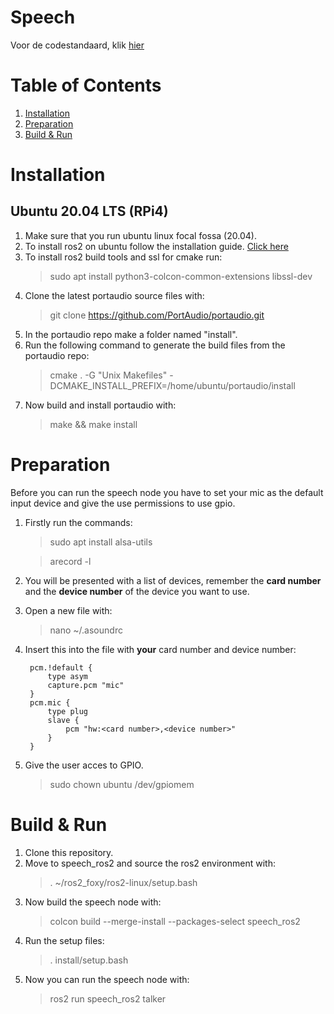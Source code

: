 # Speech
Voor de codestandaard, klik [hier](https://github.com/R2D2KLASB/Info/blob/main/CodeStandaard.md)

# Table of Contents
1. [Installation](#Installation)
2. [Preparation](#Preparation)
3. [Build & Run](#Build&Run)

# Installation
## Ubuntu 20.04 LTS (RPi4)
1. Make sure that you run ubuntu linux focal fossa (20.04).
2. To install ros2 on ubuntu follow the installation guide. [Click here](https://docs.ros.org/en/foxy/Installation/Ubuntu-Install-Binary.html )
3. To install ros2 build tools and ssl for cmake run: 
    > sudo apt install python3-colcon-common-extensions libssl-dev
4. Clone the latest portaudio source files with:
    > git clone https://github.com/PortAudio/portaudio.git
5. In the portaudio repo make a folder named "install".
6. Run the following command to generate the build files from the portaudio repo:
    > cmake . -G "Unix Makefiles" -DCMAKE_INSTALL_PREFIX=/home/ubuntu/portaudio/install
7. Now build and install portaudio with:
    > make && make install

# Preparation
Before you can run the speech node you have to set your mic as the default input device and give the use permissions to use gpio.

1. Firstly run the commands:
    > sudo apt install alsa-utils
    
    > arecord -l
2. You will be presented with a list of devices, remember the **card number** and the **device number** of the device you want to use.
3. Open a new file with:
    > nano ~/.asoundrc
4. Insert this into the file with **your** card number and device number:

        pcm.!default {
            type asym
            capture.pcm "mic"
        }
        pcm.mic {
            type plug
            slave {
                pcm "hw:<card number>,<device number>"
            }
        }
5. Give the user acces to GPIO.
    > sudo chown ubuntu /dev/gpiomem

# Build & Run <a name="Build&Run"></a>
1. Clone this repository.
2. Move to speech_ros2 and source the ros2 environment with:
    > . ~/ros2_foxy/ros2-linux/setup.bash
3. Now build the speech node with: 
    > colcon build --merge-install --packages-select speech_ros2
4. Run the setup files:
    > . install/setup.bash
5. Now you can run the speech node with:
    > ros2 run speech_ros2 talker
